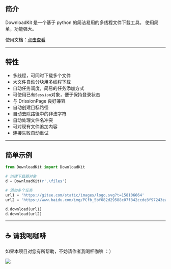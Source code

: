 ## 简介

DownloadKit 是一个基于 python 的简洁易用的多线程文件下载工具。
使用简单，功能强大。

使用文档：[点击查看](http://g1879.gitee.io/downloadkit/)

---

## 特性

- 多线程，可同时下载多个文件
- 大文件自动分块用多线程下载
- 自动任务调度，简易的任务添加方式
- 可使用已有`Session`对象，便于保持登录状态
- 与 DrissionPage 良好兼容
- 自动创建目标路径
- 自动去除路径中的非法字符
- 自动处理文件名冲突
- 可对现有文件追加内容
- 连接失败自动重试

---

## 简单示例

```python
from DownloadKit import DownloadKit

# 创建下载器对象
d = DownloadKit(r'.\files')

# 添加多个任务
url1 = 'https://gitee.com/static/images/logo.svg?t=158106664'
url2 = 'https://www.baidu.com/img/PCfb_5bf082d29588c07f842ccde3f97243ea.png'

d.download(url1)
d.download(url2)
```

---

## ☕ 请我喝咖啡

如果本项目对您有所帮助，不妨请作者我喝杯咖啡 ：）

![](http://g1879.gitee.io/drissionpagedocs/imgs/code.jpg)